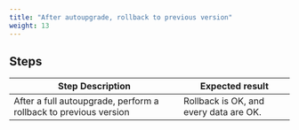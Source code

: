 ```yaml
---
title: "After autoupgrade, rollback to previous version"
weight: 13
---
```

## Steps
| Step Description | Expected result |
| ----- | ----- |
| After a full autoupgrade, perform a rollback to previous version | Rollback is OK, and every data are OK. |

